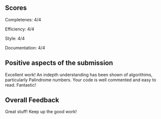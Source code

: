 ## Scores

Completenes: 4/4

Efficiency: 4/4

Style: 4/4

Documentation: 4/4

## Positive aspects of the submission

Excellent work! An indepth understanding has been shown of algorithims, particularly Palindrome numbers. Your code is well commented and easy to read. Fantastic!


## Overall Feedback

Great stuff! Keep up the good work!